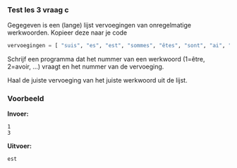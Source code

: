 ### Test les 3 vraag c

Gegegeven is een (lange) lijst vervoegingen van onregelmatige werkwoorden. Kopieer deze naar je code

```python
vervoegingen = [ "suis", "es", "est", "sommes", "êtes", "sont", "ai", "as", "a", "avons", "avez", "ont","vais", "vas", "va", "allons", "allez", "vont",  "fais", "fais", "fait", "faisons", "faites", "font",   "peux", "peux", "peut", "pouvons", "pouvez", "peuvent", "veux", "veux", "veut", "voulons", "voulez", "veulent", "sais", "sais", "sait", "savons", "savez", "savent","viens", "viens", "vient", "venons", "venez", "viennent", "vois", "vois", "voit", "voyons", "voyez", "voient","prends", "prends", "prend", "prenons", "prenez", "prennent", "mets", "mets", "met", "mettons", "mettez", "mettent",  "dis", "dis", "dit", "disons", "dites", "disent", "écris", "écris", "écrit", "écrivons", "écrivez", "écrivent",  "lis", "lis", "lit", "lisons", "lisez", "lisent", "connais", "connais", "connaît", "connaissons", "connaissez", "connaissent", "cours", "cours", "court", "courons", "courez", "courent", "crois", "crois", "croit", "croyons", "croyez", "croient", "dois", "dois", "doit", "devons", "devez", "doivent", "dors", "dors", "dort", "dormons", "dormez", "dorment",  "entends", "entends", "entend", "entendons", "entendez", "entendent", "ouvre", "ouvres", "ouvre", "ouvrons", "ouvrez", "ouvrent",  "pars", "pars", "part", "partons", "partez", "partent", "peins", "peins", "peint", "peignons", "peignez", "peignent", "plais", "plais", "plaît", "plaisons", "plaisez", "plaisent", "reçois", "reçois", "reçoit", "recevons", "recevez", "reçoivent","ris", "ris", "rit", "rions", "riez", "rient","suis", "suis", "suit", "suivons", "suivez", "suivent","tiens", "tiens", "tient", "tenons", "tenez", "tiennent","vis", "vis", "vit", "vivons", "vivez", "vivent", "vois", "vois", "voit", "voyons", "voyez", "voient"]
```
Schrijf een programma dat het nummer van een werkwoord (1=être, 2=avoir, ...) vraagt en het nummer van de vervoeging.

Haal de juiste vervoeging van het juiste werkwoord uit de lijst.


### Voorbeeld
**Invoer:**

    1
    3
    
**Uitvoer:**

    est


